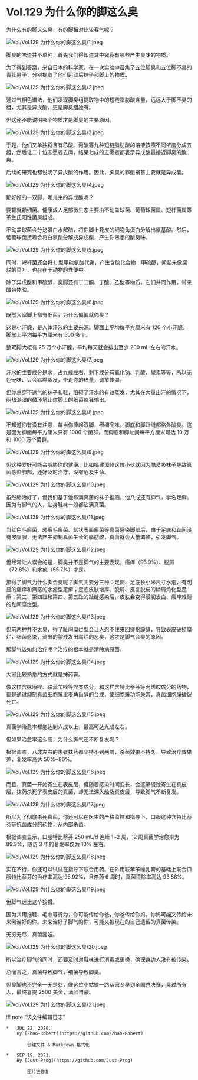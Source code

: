 # Vol.129 为什么你的脚这么臭

为什么有的脚这么臭，有的脚相对比较客气呢？

![Vol/Vol.129 为什么你的脚这么臭/1.jpeg](https://cdn.jsdelivr.net/gh/qiaoshouzi/static/image/Vol/Vol.129%20为什么你的脚这么臭/1.jpeg)

脚臭的味道并不单纯，首先我们得知道其中究竟有哪些产生臭味的物质。

为了得到答案，来自日本的科学家，在一次实验中召集了五位脚臭和五位脚不臭的青壮男子，分别提取了他们运动后袜子和脚上的物质。

![Vol/Vol.129 为什么你的脚这么臭/2.jpeg](https://cdn.jsdelivr.net/gh/qiaoshouzi/static/image/Vol/Vol.129%20为什么你的脚这么臭/2.jpeg)

通过气相色谱法，他们发现脚臭组提取物中的短链脂肪酸含量，远远大于脚不臭的组，尤其是异戊酸，更是脚臭组独有。

但这还不能说明哪个物质才是脚臭的主要原因。

![Vol/Vol.129 为什么你的脚这么臭/3.jpeg](https://cdn.jsdelivr.net/gh/qiaoshouzi/static/image/Vol/Vol.129%20为什么你的脚这么臭/3.jpeg)

于是，他们又单独将含有乙酸、丙酸等九种短链脂肪酸的溶液按照不同浓度分成五组，然后让二十位志愿者去闻，结果七成的志愿者都表示异戊酸最接近脚臭的酸爽。

后续的研究也都说明了异戊酸的作用。因此，脚臭的罪魁祸首主要就是异戊酸。

![Vol/Vol.129 为什么你的脚这么臭/4.jpeg](https://cdn.jsdelivr.net/gh/qiaoshouzi/static/image/Vol/Vol.129%20为什么你的脚这么臭/4.jpeg)

那好好的一双脚，哪儿来的异戊酸呢？

要赖就赖细菌。健康成人足部微生态主要由不动盖球菌、葡萄球菌属、短杆菌属等革兰氏阳性菌属组成。

不动盖球菌会分泌蛋白水解酶，将你脚上死皮的细胞角蛋白分解出氨基酸。然后，葡萄球菌接着会将白氨酸分解成异戊酸，产生你熟悉的酸臭味。

![Vol/Vol.129 为什么你的脚这么臭/5.jpeg](https://cdn.jsdelivr.net/gh/qiaoshouzi/static/image/Vol/Vol.129%20为什么你的脚这么臭/5.jpeg)

同时，短杆菌还会将 L 型甲硫氨酸代谢，产生含硫化合物：甲硫醇，闻起来像腐烂的菜叶，也存在于动物的粪便中。

除了异戊酸和甲硫醇，臭脚还有丁二酮、丁酸、乙酸等物质，它们共同作用，带来酸爽体验。

![Vol/Vol.129 为什么你的脚这么臭/6.jpeg](https://cdn.jsdelivr.net/gh/qiaoshouzi/static/image/Vol/Vol.129%20为什么你的脚这么臭/6.jpeg)

既然大家脚上都有细菌，为什么偏偏就你臭？

这是小汗腺，是人体汗液的主要来源。脚面上平均每平方厘米有 120 个小汗腺，脚掌上平均每平方厘米有 500 多个。

整双脚大概有 25 万个小汗腺，平均每天就会排出至少 200 mL 左右的汗水。

![Vol/Vol.129 为什么你的脚这么臭/7.jpeg](https://cdn.jsdelivr.net/gh/qiaoshouzi/static/image/Vol/Vol.129%20为什么你的脚这么臭/7.jpeg)

汗水的主要成分是水，占九成左右，剩下成分有氯化钠、乳酸、尿素等等，所以无色无味、只会默默蒸发，带走你的热量，调节体温。

但你总穿不透气的袜子和鞋，阻碍了汗水的有效蒸发，尤其在大量出汗的情况下，闷热潮湿的微环境让你脚上的细菌疯狂输出。

![Vol/Vol.129 为什么你的脚这么臭/8.jpeg](https://cdn.jsdelivr.net/gh/qiaoshouzi/static/image/Vol/Vol.129%20为什么你的脚这么臭/8.jpeg)

不知道你有没有注意，每当你捧起双脚，细细品味，脚底和脚趾缝都格外酸臭。这是因为脚面每平方厘米只有 1000 个菌群，而脚底和脚趾间每平方厘米可达 10 万和 1000 万个菌群。

![Vol/Vol.129 为什么你的脚这么臭/9.jpeg](https://cdn.jsdelivr.net/gh/qiaoshouzi/static/image/Vol/Vol.129%20为什么你的脚这么臭/9.jpeg)

但这种爱好可能会威胁你的健康。比如福建漳州这位小伙就因为酷爱吸袜子导致真菌感染肺部，还好及时治疗，没有危及生命。

![Vol/Vol.129 为什么你的脚这么臭/10.jpeg](https://cdn.jsdelivr.net/gh/qiaoshouzi/static/image/Vol/Vol.129%20为什么你的脚这么臭/10.jpeg)

虽然肺治好了，但我们基于他布满真菌的袜子推测，他八成还有脚气，学名足癣。因为有脚气的人，贴身鞋袜一般都沾满真菌。

![Vol/Vol.129 为什么你的脚这么臭/11.jpeg](https://cdn.jsdelivr.net/gh/qiaoshouzi/static/image/Vol/Vol.129%20为什么你的脚这么臭/11.jpeg)

当红色毛癣菌、须癣毛癣菌、絮状表面癣菌等真菌感染脚部后，由于足底和趾间没有皮脂腺，无法产生抑制真菌生长的脂肪酸，真菌就会大量繁殖，引发脚气。

![Vol/Vol.129 为什么你的脚这么臭/12.jpeg](https://cdn.jsdelivr.net/gh/qiaoshouzi/static/image/Vol/Vol.129%20为什么你的脚这么臭/12.jpeg)

但经常让人误会的是，脚臭并不是脚气的主要表现，瘙痒（96.9%）、脱屑（72.8%）和水疱（55.7%）才是。

那得了脚气为什么脚会臭呢？脚气主要分三种：足侧、足底长小米尺寸水疱，有明显的瘙痒和痛感的水疱型足癣；足底皮肤增厚、脱屑、反复脱皮的鳞屑角化型足癣；第三、第四趾和第四、第五趾的趾缝感染后，皮肤会变得浸润发白、瘙痒难耐的趾间糜烂型。

![Vol/Vol.129 为什么你的脚这么臭/13.jpeg](https://cdn.jsdelivr.net/gh/qiaoshouzi/static/image/Vol/Vol.129%20为什么你的脚这么臭/13.jpeg)

但前两种并不太臭，得了趾间糜烂型会让人忍不住来回搓抠脚缝，导致表皮破损糜烂，细菌感染，流出的脓液发出腐烂的恶臭，这才是脚气会臭的原因。

那脚气该如何治疗呢？治疗的根本就是清除病原菌。

![Vol/Vol.129 为什么你的脚这么臭/14.jpeg](https://cdn.jsdelivr.net/gh/qiaoshouzi/static/image/Vol/Vol.129%20为什么你的脚这么臭/14.jpeg)

大家比较熟悉的方式就是抹药膏。

像这样含咪康唑、联苯苄唑等唑类成分，和这样含特比萘芬等丙烯胺成分的药物，都是通过抑制真菌细胞膜里麦角甾醇的合成，使细胞膜功能失常，真菌细胞膜破裂死亡。

![Vol/Vol.129 为什么你的脚这么臭/15.jpeg](https://cdn.jsdelivr.net/gh/qiaoshouzi/static/image/Vol/Vol.129%20为什么你的脚这么臭/15.jpeg)

真菌学治愈率都能达到六成以上，最高可达九成左右。

但如果治愈率这么高，为什么脚气还不断复发呢？

根据调查，八成左右的患者抹药都坚持不到两周，杀菌效果不持久，导致治疗效果差，复发率高达 50%\~80%。

![Vol/Vol.129 为什么你的脚这么臭/16.jpeg](https://cdn.jsdelivr.net/gh/qiaoshouzi/static/image/Vol/Vol.129%20为什么你的脚这么臭/16.jpeg)

而且，真菌一开始寄生在表皮层，但随着感染时间变长，会逐渐侵蚀寄生在真皮层，抹药杀死了表皮层的真菌，却无法深入触及真皮层，导致脚气不断复发。

![Vol/Vol.129 为什么你的脚这么臭/17.jpeg](https://cdn.jsdelivr.net/gh/qiaoshouzi/static/image/Vol/Vol.129%20为什么你的脚这么臭/17.jpeg)

所以为了彻底杀死真菌，你还可以在医生的严格监控和指导下，口服这种含特比萘芬等抗菌成分的药物，从内部杀菌。

根据调查显示，口服特比萘芬 250 mL/d 连续 1\~2 周，12 周真菌学治愈率为 89.3%，随访 3 年的复发率仅为 10% 左右。

![Vol/Vol.129 为什么你的脚这么臭/18.jpeg](https://cdn.jsdelivr.net/gh/qiaoshouzi/static/image/Vol/Vol.129%20为什么你的脚这么臭/18.jpeg)

实在不行，你还可以试试在指导下联合用药。在外用联苯苄唑乳膏的基础上联合口服特比萘芬的治疗率高达 95.92%，且停药 6 周时，真菌清除率高达 93.88%。

![Vol/Vol.129 为什么你的脚这么臭/19.jpeg](https://cdn.jsdelivr.net/gh/qiaoshouzi/static/image/Vol/Vol.129%20为什么你的脚这么臭/19.jpeg)

但脚气远比这个狡猾。

因为共用拖鞋、毛巾等行为，你可能传给你爸，你爸传给你妈，你妈可能又传给未来刚治好的你。未来治好了脚气的你，可能又被现在的自己遗留的真菌传染。

无穷无尽，真菌套娃。

![Vol/Vol.129 为什么你的脚这么臭/20.jpeg](https://cdn.jsdelivr.net/gh/qiaoshouzi/static/image/Vol/Vol.129%20为什么你的脚这么臭/20.jpeg)

所以治疗脚气的同时，还要及时对鞋袜进行消毒或更换，确保身边人没有被传染。

总而言之，真菌导致脚气，细菌导致脚臭。

但臭脚也不完全一无是处，像这位小姑娘一路从家乡臭到全国总决赛，臭过所有人，最终喜提 2500 美金，满脸自豪。

![Vol/Vol.129 为什么你的脚这么臭/21.jpeg](https://cdn.jsdelivr.net/gh/qiaoshouzi/static/image/Vol/Vol.129%20为什么你的脚这么臭/21.jpeg)

!!! note "该文件编辑日志"

	*	JUL 22, 2020.
		By [Zhao-Robert](https://github.com/Zhao-Robert)

			创建文件 & Markdown 格式化

	*	SEP 19, 2021.
		By [Just-Prog](https://github.com/Just-Prog)

			图片链修复
